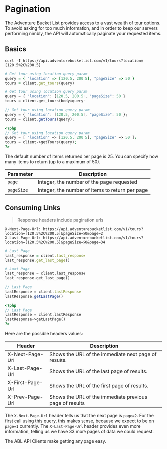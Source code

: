# Pagination

The Adventure Bucket List provides access to a vast wealth of tour options.  To avoid asking for too much information, and in order to keep our servers performing nimbly, the API will automatically paginate your requested items.

## Basics

```shell
curl -I https://api.adventurebucketlist.com/v1/tours?location=[120.5%2C%200.5]
```

```ruby
# Get tour using location query param
query = { "location" => [120.5, 200.5], "pageSize" => 50 }
tours = client.get_tours(query)
```

```python
# Get tour using location query param
query = { "location": [120.5, 200.5], "pageSize": 50 }
tours = client.get_tours(body=query)
```

```javascript
// Get tour using location query param
query = { "location": [120.5, 200.5], "pageSize": 50 };
tours = client.getTours(query);
```

```php
<?php
// Get tour using location query param
query = [ "location" => [120.5, 200.5], "pageSize" => 50 ];
tours = client->getTours(query);
?>
```

The default number of items returned per page is 25.  You can specify how many items to return (up to a maximum of 50).

Parameter | Description
--- | ---
`page` | Integer, the number of the page requested
`pageSize` | Integer, the number of items to return per page

## Consuming Links

> Response headers include pagination urls

```shell
X-Next-Page-Url: https://api.adventurebucketlist.com/v1/tours?location=[120.5%2C%200.5]&pageSize=50&page=2
X-Last-Page-Url: https://api.adventurebucketlist.com/v1/tours?location=[120.5%2C%200.5]&pageSize=50&page=34
```

```ruby
# Last Page
last_response = client.last_response
last_response.get_last_page()
```

```python
# Last Page
last_response = client.last_response
last_response.get_last_page()
```

```javascript
// Last Page
lastResponse = client.lastResponse
lastResponse.getLastPage()
```

```php
<?php
// Last Page
lastResponse = client.lastResponse
lastResponse->getLastPage()
?>
```

Here are the possible headers values:

Header | Description
--- | ---
X-Next-Page-Url	| Shows the URL of the immediate next page of results.
X-Last-Page-Url	| Shows the URL of the last page of results.
X-First-Page-Url | Shows the URL of the first page of results.
X-Prev-Page-Url	| Shows the URL of the immediate previous page of results.


The `X-Next-Page-Url` header tells us that the next page is `page=2`.  For the first call using this query, this makes sense, because we expect to be on `page=1` currently. The `X-Last-Page-Url` header provides even more information, telling us we have 33 more pages of data we could request.

The ABL API Clients make getting any page easy.

